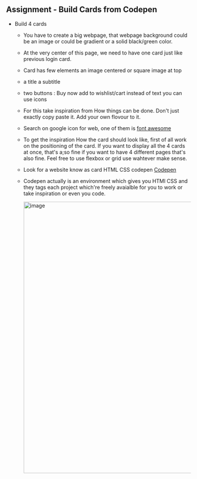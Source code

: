 ## Assignment - Build Cards from Codepen

- Build 4 cards
  - You have to create a big webpage, that webpage background could be an image or could be gradient or a solid black/green color.
  - At the very center of this page, we need to have one card just like previous login card.
  - Card has few elements an image centered or square image at top
  - a title a subtitle
  - two buttons : Buy now add to wishlist/cart instead of text you can use icons
  - For this take inspiration from How things can be done. Don't just exactly copy paste it. Add your own flovour to it.
  - Search on google icon for web, one of them is [font awesome](https://fontawesome.com/start)
  - To get the inspiration How the card should look like, first of all work on the positioning of the card. If you want to display all the 4 cards at once, that's a;so fine
    if you want to have 4 different pages that's also fine. Feel free to use flexbox or grid use wahtever make sense.
  - Look for a website know as card HTML CSS codepen [Codepen](https://codepen.io/tag/card)
  - Codepen actually is an environment which gives you HTMl CSS and they tags each project which're freely avaialble for you to work or take inspiration or even you code.

    <img width="1133" height="741" alt="image" src="https://github.com/user-attachments/assets/35dcdd05-51fb-4ce5-b737-51a2b22daf40" />

